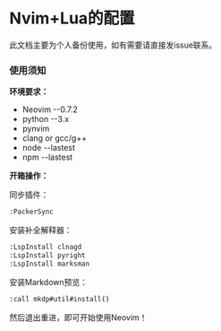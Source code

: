 # Nvim+Lua的配置

此文档主要为个人备份使用，如有需要请直接发issue联系。

### 使用须知

**环境要求：**

- Neovim --0.7.2
- python --3.x
- pynvim
- clang or gcc/g++
- node --lastest
- npm --lastest

**开箱操作：**

同步插件：

```bash
:PackerSync
```

安装补全解释器：

```bash
:LspInstall clnagd
:LspInstall pyright
:LspInstall marksman
```

安装Markdown预览：

```bash
:call mkdp#util#install()
```

然后退出重进，即可开始使用Neovim！
